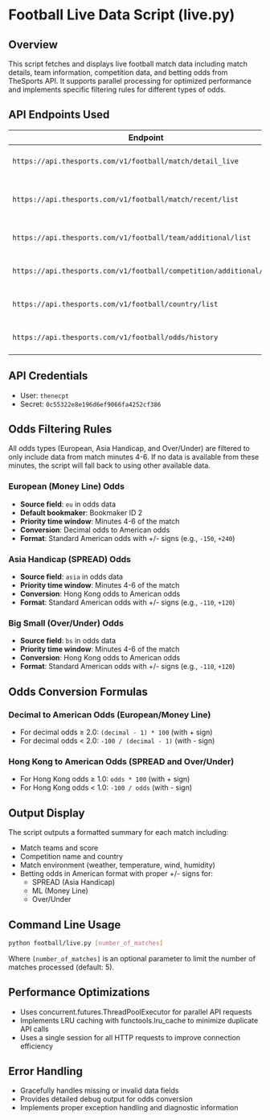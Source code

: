 # Football Live Data Script (live.py)

## Overview
This script fetches and displays live football match data including match details, team information, competition data, and betting odds from TheSports API. It supports parallel processing for optimized performance and implements specific filtering rules for different types of odds.

## API Endpoints Used

| Endpoint | Purpose |
|----------|---------|
| `https://api.thesports.com/v1/football/match/detail_live` | Fetches live match data |
| `https://api.thesports.com/v1/football/match/recent/list` | Fetches detailed match information |
| `https://api.thesports.com/v1/football/team/additional/list` | Fetches team information |
| `https://api.thesports.com/v1/football/competition/additional/list` | Fetches competition information |
| `https://api.thesports.com/v1/football/country/list` | Fetches country information |
| `https://api.thesports.com/v1/football/odds/history` | Fetches odds history data |

## API Credentials
- User: `thenecpt`
- Secret: `0c55322e8e196d6ef9066fa4252cf386`

## Odds Filtering Rules

All odds types (European, Asia Handicap, and Over/Under) are filtered to only include data from match minutes 4-6. If no data is available from these minutes, the script will fall back to using other available data.

### European (Money Line) Odds
- **Source field**: `eu` in odds data
- **Default bookmaker**: Bookmaker ID 2
- **Priority time window**: Minutes 4-6 of the match
- **Conversion**: Decimal odds to American odds
- **Format**: Standard American odds with +/- signs (e.g., `-150`, `+240`)

### Asia Handicap (SPREAD) Odds
- **Source field**: `asia` in odds data
- **Priority time window**: Minutes 4-6 of the match
- **Conversion**: Hong Kong odds to American odds
- **Format**: Standard American odds with +/- signs (e.g., `-110`, `+120`)

### Big Small (Over/Under) Odds
- **Source field**: `bs` in odds data
- **Priority time window**: Minutes 4-6 of the match
- **Conversion**: Hong Kong odds to American odds
- **Format**: Standard American odds with +/- signs (e.g., `-110`, `+120`)

## Odds Conversion Formulas

### Decimal to American Odds (European/Money Line)
- For decimal odds ≥ 2.0: `(decimal - 1) * 100` (with + sign)
- For decimal odds < 2.0: `-100 / (decimal - 1)` (with - sign)

### Hong Kong to American Odds (SPREAD and Over/Under)
- For Hong Kong odds ≥ 1.0: `odds * 100` (with + sign)
- For Hong Kong odds < 1.0: `-100 / odds` (with - sign)

## Output Display
The script outputs a formatted summary for each match including:
- Match teams and score
- Competition name and country
- Match environment (weather, temperature, wind, humidity)
- Betting odds in American format with proper +/- signs for:
  - SPREAD (Asia Handicap)
  - ML (Money Line)
  - Over/Under

## Command Line Usage
```bash
python football/live.py [number_of_matches]
```

Where `[number_of_matches]` is an optional parameter to limit the number of matches processed (default: 5).

## Performance Optimizations
- Uses concurrent.futures.ThreadPoolExecutor for parallel API requests
- Implements LRU caching with functools.lru_cache to minimize duplicate API calls
- Uses a single session for all HTTP requests to improve connection efficiency

## Error Handling
- Gracefully handles missing or invalid data fields
- Provides detailed debug output for odds conversion
- Implements proper exception handling and diagnostic information
